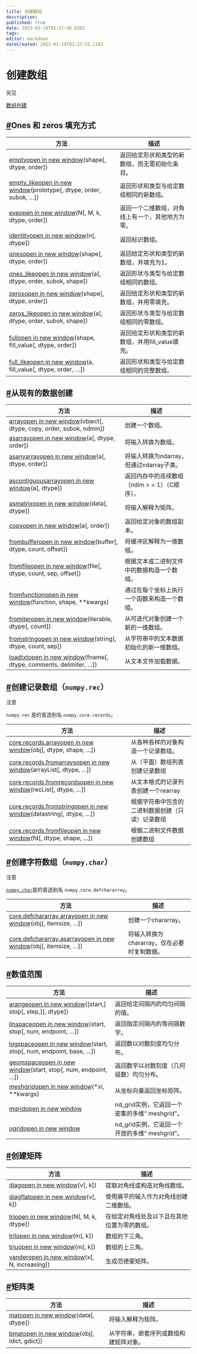```yaml
---
title: 创建数组
description: 
published: true
date: 2023-03-14T02:27:56.836Z
tags: 
editor: markdown
dateCreated: 2023-03-14T02:27:55.218Z
---
```


# 创建数组

另见

[数组创建](https://www.numpy.org.cn/user/basics/creation.html)

## [#](https://www.numpy.org.cn/reference/routines/array-creation.html#ones-和-zeros-填充方式)Ones 和 zeros 填充方式

| 方法                                                         | 描述                                             |
| ------------------------------------------------------------ | ------------------------------------------------ |
| [emptyopen in new window](https://numpy.org/devdocs/reference/generated/numpy.empty.html#numpy.empty)(shape[, dtype, order]) | 返回给定形状和类型的新数组，而无需初始化条目。   |
| [empty_likeopen in new window](https://numpy.org/devdocs/reference/generated/numpy.empty_like.html#numpy.empty_like)(prototype[, dtype, order, subok, …]) | 返回形状和类型与给定数组相同的新数组。           |
| [eyeopen in new window](https://numpy.org/devdocs/reference/generated/numpy.eye.html#numpy.eye)(N[, M, k, dtype, order]) | 返回一个二维数组，对角线上有一个，其他地方为零。 |
| [identityopen in new window](https://numpy.org/devdocs/reference/generated/numpy.identity.html#numpy.identity)(n[, dtype]) | 返回标识数组。                                   |
| [onesopen in new window](https://numpy.org/devdocs/reference/generated/numpy.ones.html#numpy.ones)(shape[, dtype, order]) | 返回给定形状和类型的新数组，并填充为1。          |
| [ones_likeopen in new window](https://numpy.org/devdocs/reference/generated/numpy.ones_like.html#numpy.ones_like)(a[, dtype, order, subok, shape]) | 返回形状与类型与给定数组相同的数组。             |
| [zerosopen in new window](https://numpy.org/devdocs/reference/generated/numpy.zeros.html#numpy.zeros)(shape[, dtype, order]) | 返回给定形状和类型的新数组，并用零填充。         |
| [zeros_likeopen in new window](https://numpy.org/devdocs/reference/generated/numpy.zeros_like.html#numpy.zeros_like)(a[, dtype, order, subok, shape]) | 返回形状与类型与给定数组相同的零数组。           |
| [fullopen in new window](https://numpy.org/devdocs/reference/generated/numpy.full.html#numpy.full)(shape, fill_value[, dtype, order]) | 返回给定形状和类型的新数组，并用fill_value填充。 |
| [full_likeopen in new window](https://numpy.org/devdocs/reference/generated/numpy.full_like.html#numpy.full_like)(a, fill_value[, dtype, order, …]) | 返回形状和类型与给定数组相同的完整数组。         |

## [#](https://www.numpy.org.cn/reference/routines/array-creation.html#从现有的数据创建)从现有的数据创建

| 方法                                                         | 描述                                          |
| ------------------------------------------------------------ | --------------------------------------------- |
| [arrayopen in new window](https://numpy.org/devdocs/reference/generated/numpy.array.html#numpy.array)(object[, dtype, copy, order, subok, ndmin]) | 创建一个数组。                                |
| [asarrayopen in new window](https://numpy.org/devdocs/reference/generated/numpy.asarray.html#numpy.asarray)(a[, dtype, order]) | 将输入转换为数组。                            |
| [asanyarrayopen in new window](https://numpy.org/devdocs/reference/generated/numpy.asanyarray.html#numpy.asanyarray)(a[, dtype, order]) | 将输入转换为ndarray，但通过ndarray子类。      |
| [ascontiguousarrayopen in new window](https://numpy.org/devdocs/reference/generated/numpy.ascontiguousarray.html#numpy.ascontiguousarray)(a[, dtype]) | 返回内存中的连续数组（ndim > = 1）（C顺序）。 |
| [asmatrixopen in new window](https://numpy.org/devdocs/reference/generated/numpy.asmatrix.html#numpy.asmatrix)(data[, dtype]) | 将输入解释为矩阵。                            |
| [copyopen in new window](https://numpy.org/devdocs/reference/generated/numpy.copy.html#numpy.copy)(a[, order]) | 返回给定对象的数组副本。                      |
| [frombufferopen in new window](https://numpy.org/devdocs/reference/generated/numpy.frombuffer.html#numpy.frombuffer)(buffer[, dtype, count, offset]) | 将缓冲区解释为一维数组。                      |
| [fromfileopen in new window](https://numpy.org/devdocs/reference/generated/numpy.fromfile.html#numpy.fromfile)(file[, dtype, count, sep, offset]) | 根据文本或二进制文件中的数据构造一个数组。    |
| [fromfunctionopen in new window](https://numpy.org/devdocs/reference/generated/numpy.fromfunction.html#numpy.fromfunction)(function, shape, **kwargs) | 通过在每个坐标上执行一个函数来构造一个数组。  |
| [fromiteropen in new window](https://numpy.org/devdocs/reference/generated/numpy.fromiter.html#numpy.fromiter)(iterable, dtype[, count]) | 从可迭代对象创建一个新的一维数组。            |
| [fromstringopen in new window](https://numpy.org/devdocs/reference/generated/numpy.fromstring.html#numpy.fromstring)(string[, dtype, count, sep]) | 从字符串中的文本数据初始化的新一维数组。      |
| [loadtxtopen in new window](https://numpy.org/devdocs/reference/generated/numpy.loadtxt.html#numpy.loadtxt)(fname[, dtype, comments, delimiter, …]) | 从文本文件加载数据。                          |

## [#](https://www.numpy.org.cn/reference/routines/array-creation.html#创建记录数组-numpy-rec)创建记录数组（`numpy.rec`）

注意

`numpy.rec` 是的首选别名 `numpy.core.records`。

| 方法                                                         | 描述                                             |
| ------------------------------------------------------------ | ------------------------------------------------ |
| [core.records.arrayopen in new window](https://numpy.org/devdocs/reference/generated/numpy.core.records.array.html#numpy.core.records.array)(obj[, dtype, shape, …]) | 从各种各样的对象构造一个记录数组。               |
| [core.records.fromarraysopen in new window](https://numpy.org/devdocs/reference/generated/numpy.core.records.fromarrays.html#numpy.core.records.fromarrays)(arrayList[, dtype, …]) | 从（平面）数组列表创建记录数组                   |
| [core.records.fromrecordsopen in new window](https://numpy.org/devdocs/reference/generated/numpy.core.records.fromrecords.html#numpy.core.records.fromrecords)(recList[, dtype, …]) | 从文本格式的记录列表创建一个rearray              |
| [core.records.fromstringopen in new window](https://numpy.org/devdocs/reference/generated/numpy.core.records.fromstring.html#numpy.core.records.fromstring)(datastring[, dtype, …]) | 根据字符串中包含的二进制数据创建（只读）记录数组 |
| [core.records.fromfileopen in new window](https://numpy.org/devdocs/reference/generated/numpy.core.records.fromfile.html#numpy.core.records.fromfile)(fd[, dtype, shape, …]) | 根据二进制文件数据创建数组                       |

## [#](https://www.numpy.org.cn/reference/routines/array-creation.html#创建字符数组-numpy-char)创建字符数组（`numpy.char`）

注意

[`numpy.char`](https://www.numpy.org.cn/reference/routines/char.html)是的首选别名 `numpy.core.defchararray`。

| 方法                                                         | 描述                                        |
| ------------------------------------------------------------ | ------------------------------------------- |
| [core.defchararray.arrayopen in new window](https://numpy.org/devdocs/reference/generated/numpy.core.defchararray.array.html#numpy.core.defchararray.array)(obj[, itemsize, …]) | 创建一个chararray。                         |
| [core.defchararray.asarrayopen in new window](https://numpy.org/devdocs/reference/generated/numpy.core.defchararray.asarray.html#numpy.core.defchararray.asarray)(obj[, itemsize, …]) | 将输入转换为chararray，仅在必要时复制数据。 |

## [#](https://www.numpy.org.cn/reference/routines/array-creation.html#数值范围)数值范围

| 方法                                                         | 描述                                           |
| ------------------------------------------------------------ | ---------------------------------------------- |
| [arangeopen in new window](https://numpy.org/devdocs/reference/generated/numpy.arange.html#numpy.arange)([start,] stop[, step,][, dtype]) | 返回给定间隔内的均匀间隔的值。                 |
| [linspaceopen in new window](https://numpy.org/devdocs/reference/generated/numpy.linspace.html#numpy.linspace)(start, stop[, num, endpoint, …]) | 返回指定间隔内的等间隔数字。                   |
| [logspaceopen in new window](https://numpy.org/devdocs/reference/generated/numpy.logspace.html#numpy.logspace)(start, stop[, num, endpoint, base, …]) | 返回数以对数刻度均匀分布。                     |
| [geomspaceopen in new window](https://numpy.org/devdocs/reference/generated/numpy.geomspace.html#numpy.geomspace)(start, stop[, num, endpoint, …]) | 返回数字以对数刻度（几何级数）均匀分布。       |
| [meshgridopen in new window](https://numpy.org/devdocs/reference/generated/numpy.meshgrid.html#numpy.meshgrid)(*xi, **kwargs) | 从坐标向量返回坐标矩阵。                       |
| [mgridopen in new window](https://numpy.org/devdocs/reference/generated/numpy.mgrid.html#numpy.mgrid) | nd_grid实例，它返回一个密集的多维“ meshgrid”。 |
| [ogridopen in new window](https://numpy.org/devdocs/reference/generated/numpy.ogrid.html#numpy.ogrid) | nd_grid实例，它返回一个开放的多维“ meshgrid”。 |

## [#](https://www.numpy.org.cn/reference/routines/array-creation.html#创建矩阵)创建矩阵

| 方法                                                         | 描述                                         |
| ------------------------------------------------------------ | -------------------------------------------- |
| [diagopen in new window](https://numpy.org/devdocs/reference/generated/numpy.diag.html#numpy.diag)(v[, k]) | 提取对角线或构造对角线数组。                 |
| [diagflatopen in new window](https://numpy.org/devdocs/reference/generated/numpy.diagflat.html#numpy.diagflat)(v[, k]) | 使用展平的输入作为对角线创建二维数组。       |
| [triopen in new window](https://numpy.org/devdocs/reference/generated/numpy.tri.html#numpy.tri)(N[, M, k, dtype]) | 在给定对角线处及以下且在其他位置为零的数组。 |
| [trilopen in new window](https://numpy.org/devdocs/reference/generated/numpy.tril.html#numpy.tril)(m[, k]) | 数组的下三角。                               |
| [triuopen in new window](https://numpy.org/devdocs/reference/generated/numpy.triu.html#numpy.triu)(m[, k]) | 数组的上三角。                               |
| [vanderopen in new window](https://numpy.org/devdocs/reference/generated/numpy.vander.html#numpy.vander)(x[, N, increasing]) | 生成范德蒙矩阵。                             |

## [#](https://www.numpy.org.cn/reference/routines/array-creation.html#矩阵类)矩阵类

| 方法                                                         | 描述                                   |
| ------------------------------------------------------------ | -------------------------------------- |
| [matopen in new window](https://numpy.org/devdocs/reference/generated/numpy.mat.html#numpy.mat)(data[, dtype]) | 将输入解释为矩阵。                     |
| [bmatopen in new window](https://numpy.org/devdocs/reference/generated/numpy.bmat.html#numpy.bmat)(obj[, ldict, gdict]) | 从字符串，嵌套序列或数组构建矩阵对象。 |